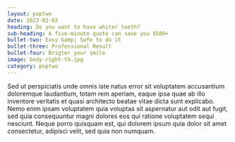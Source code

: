 ```yaml
---
layout: poptwo
date: 2022-02-02
heading: Do you want to have whiter teeth?
sub-heading: A five-minute quote can save you $500+
bullet-two: Easy &amp; Safe to do it
bullet-three: Professional Result
bullet-four: Brigter your smile
image: body-right-th.jpg
category: poptwo
---
```


Sed ut perspiciatis unde omnis iste natus error sit voluptatem accusantium doloremque laudantium, totam rem aperiam, eaque ipsa quae ab illo inventore veritatis et quasi architecto beatae vitae dicta sunt explicabo. Nemo enim ipsam voluptatem quia voluptas sit aspernatur aut odit aut fugit, sed quia consequuntur magni dolores eos qui ratione voluptatem sequi nesciunt. Neque porro quisquam est, qui dolorem ipsum quia dolor sit amet consectetur, adipisci velit, sed quia non numquam.